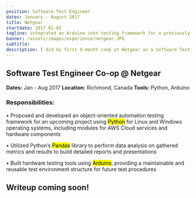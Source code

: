 ```yaml
---
position: Software Test Engineer
dates: January - August 2017
title: Netgear
startdate: 2017-01-02
tagline: integrated an Arduino into testing framework for a previously manual process,
banner: /assets/images/experience/netgear.JPG
subtitle:
description: I did my first 8-month coop at Netgear as a Software Test Engineer, where I worked on building the testing framework for an upcoming project.
---
```

<!-- <div class="sidebar">
	<b>Dates:</b> Jan - Aug 2017
	<br><b>Location:</b> Richmond, Canada
	<br><b>Tools:</b> Python, Arduino
	<br><br><b>Responsibilities:</b>
	<br>• Proposed and developed an object-oriented automation testing framework for an upcoming project using <mark>Python</mark> for Linux and Windows operating systems, including modules for AWS Cloud services and hardware components
	<br>• Utilized Python’s <mark>Pandas</mark> library to perform data analysis on gathered metrics and results to build detailed reports and presentations
	<br>• Built hardware testing tools using <mark>Arduino</mark>, providing a maintainable and reusable test environment structure for future test procedures
</div> -->

## Software Test Engineer Co-op @ Netgear

**Dates:** Jan - Aug 2017
**Location:** Richmond, Canada
**Tools:** Python, Arduino

### Responsibilities:

• Proposed and developed an object-oriented automation testing framework for an upcoming project using <mark>Python</mark> for Linux and Windows operating systems, including modules for AWS Cloud services and hardware components

• Utilized Python’s <mark>Pandas</mark> library to perform data analysis on gathered metrics and results to build detailed reports and presentations

• Built hardware testing tools using <mark>Arduino</mark>, providing a maintainable and reusable test environment structure for future test procedures

## Writeup coming soon!

